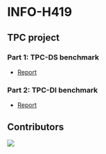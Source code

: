 # INFO-H419

## TPC project

### Part 1: TPC-DS benchmark
- [Report](Part%201/report/Report.pdf)

### Part 2: TPC-DI benchmark
- [Report](Part%202/report/Report.pdf)
 
## Contributors

<a href="https://github.com/ybakkali/INFO-H419-Project/graphs/contributors">
  <img src="https://contributors-img.web.app/image?repo=ybakkali/INFO-H419-Project" />
</a>
